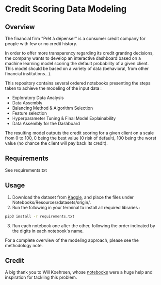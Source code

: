# Credit Scoring Data Modeling

## Overview
The financial firm "Prêt à dépenser" is a consumer credit company for people with few or no credit history.

In order to offer more transparency regarding its credit granting decisions, the company wants to develop an interactive dashboard based on a machine learning model scoring the default probability of a given client. This model should be based on a variety of data (behavioral, from other financial institutions...).

This repository contains several ordered notebooks presenting the steps taken to achieve the modeling of the input data : 
- Exploratory Data Analysis
- Data Assembly
- Balancing Method & Algorithm Selection
- Feature selection
- Hyperparameter Tuning & Final Model Explainability
- Data Assembly for the Dashboard

The resulting model outputs the credit scoring for a given client on a scale from 0 to 100, 0 being the best value (0 risk of default), 100 being the worst value (no chance the client will pay back its credit).


## Requirements
See requirements.txt


## Usage
1. Download the dataset from [Kaggle](https://www.kaggle.com/c/home-credit-default-risk), and place the files under Notebooks/Resources/datasets/origin/.
2. Run the following in your terminal to install all required libraries : 
```bash
pip3 install -r requirements.txt
```
3. Run each notebook one after the other, following the order indicated by the digits in each notebook's name.

For a complete overview of the modeling approach, please see the methodology note.

## Credit
A big thank you to Will Koehrsen, whose [notebooks](https://www.kaggle.com/willkoehrsen/start-here-a-gentle-introduction) were a huge help and inspiration for tackling this problem.
